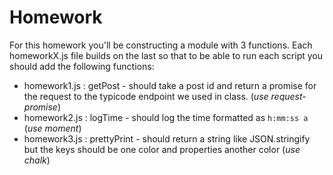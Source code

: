 # Homework

For this homework you'll be constructing a module with 3 functions. Each homeworkX.js file builds on the last so that to be able to run each script you should add the following functions:
- homework1.js : getPost - should take a post id and return a promise for the request to the typicode endpoint we used in class. (*use request-promise*)
- homework2.js : logTime - should log the time formatted as `h:mm:ss a` (*use moment*)
- homework3.js : prettyPrint - should return a string like JSON.stringify but the keys should be one color and properties another color (*use chalk*)